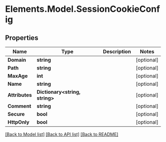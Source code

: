 # Elements.Model.SessionCookieConfig

## Properties

Name | Type | Description | Notes
------------ | ------------- | ------------- | -------------
**Domain** | **string** |  | [optional] 
**Path** | **string** |  | [optional] 
**MaxAge** | **int** |  | [optional] 
**Name** | **string** |  | [optional] 
**Attributes** | **Dictionary&lt;string, string&gt;** |  | [optional] 
**Comment** | **string** |  | [optional] 
**Secure** | **bool** |  | [optional] 
**HttpOnly** | **bool** |  | [optional] 

[[Back to Model list]](../README.md#documentation-for-models) [[Back to API list]](../README.md#documentation-for-api-endpoints) [[Back to README]](../README.md)

